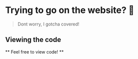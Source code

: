 # Trying to go on the website? 🤔
> Dont worry, I gotcha covered!

## Viewing the code
** Feel free to view code! **
